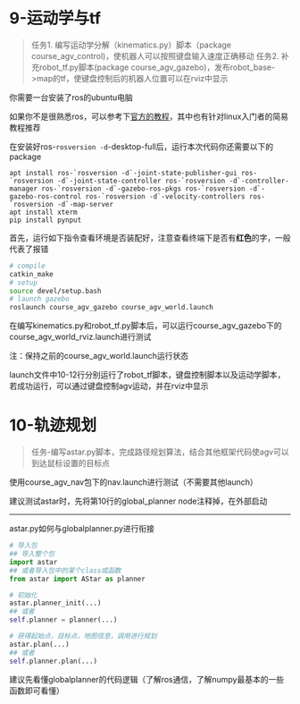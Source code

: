 # 9-运动学与tf

> 任务1. 编写运动学分解（kinematics.py）脚本（package course_agv_control)，使机器人可以按照键盘输入速度正确移动
>任务2. 补充robot_tf.py脚本(package course_agv_gazebo)，发布robot_base->map的tf，使键盘控制后的机器人位置可以在rviz中显示

你需要一台安装了ros的ubuntu电脑

如果你不是很熟悉ros，可以参考下[官方的教程](https://wiki.ros.org/cn/ROS/Tutorials)，其中也有针对linux入门者的简易教程推荐

在安装好ros-`rosversion -d`-desktop-full后，运行本次代码你还需要以下的package

```
apt install ros-`rosversion -d`-joint-state-publisher-gui ros-`rosversion -d`-joint-state-controller ros-`rosversion -d`-controller-manager ros-`rosversion -d`-gazebo-ros-pkgs ros-`rosversion -d`-gazebo-ros-control ros-`rosversion -d`-velocity-controllers ros-`rosversion -d`-map-server
apt install xterm
pip install pynput
```

首先，运行如下指令查看环境是否装配好，注意查看终端下是否有**红色**的字，一般代表了报错

```bash
# compile
catkin_make
# setup
source devel/setup.bash
# launch gazebo
roslaunch course_agv_gazebo course_agv_world.launch
```

在编写kinematics.py和robot_tf.py脚本后，可以运行course_agv_gazebo下的course_agv_world_rviz.launch进行测试

注：保持之前的course_agv_world.launch运行状态

launch文件中10-12行分别运行了robot_tf脚本，键盘控制脚本以及运动学脚本，若成功运行，可以通过键盘控制agv运动，并在rviz中显示

# 10-轨迹规划

> 任务-编写astar.py脚本，完成路径规划算法，结合其他框架代码使agv可以到达鼠标设置的目标点

使用course_agv_nav包下的nav.launch进行测试（不需要其他launch）

建议测试astar时，先将第10行的global_planner node注释掉，在外部启动

---

astar.py如何与globalplanner.py进行衔接

```python
# 导入包
## 导入整个包
import astar 
## 或者导入包中的某个class或函数
from astar import AStar as planner

# 初始化
astar.planner_init(...)
## 或者
self.planner = planner(...)

# 获得起始点，目标点，地图信息，调用进行规划
astar.plan(...)
## 或者
self.planner.plan(...)
```

建议先看懂globalplanner的代码逻辑（了解ros通信，了解numpy最基本的一些函数即可看懂）
